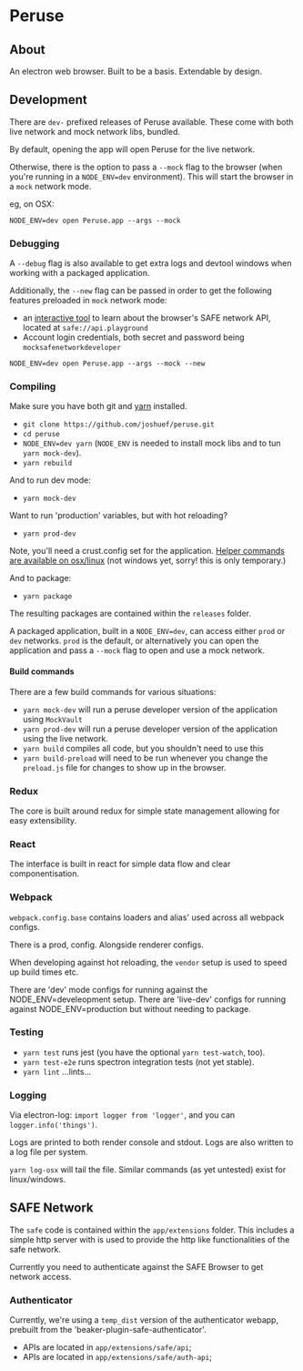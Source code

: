 # Peruse

## About
An electron web browser. Built to be a basis. Extendable by design.

## Development

There are `dev-` prefixed releases of Peruse available. These come with both live network and mock network libs, bundled.

By default, opening the app will open Peruse for the live network.

Otherwise, there is the option to pass a `--mock` flag to the browser (when you're running in a `NODE_ENV=dev` environment). This will start the browser in a `mock` network mode.

eg, on OSX:

`NODE_ENV=dev open Peruse.app --args --mock`


### Debugging

A `--debug` flag is also available to get extra logs and devtool windows when working with a packaged application.

Additionally, the `--new` flag can be passed in order to get the following features preloaded in `mock` network mode:
- an [interactive tool](https://github.com/maidsafe/safe_examples/tree/master/safe_web_api_playground) to learn about the browser's SAFE network API, located at `safe://api.playground`
- Account login credentials, both secret and password being `mocksafenetworkdeveloper`

`NODE_ENV=dev open Peruse.app --args --mock --new`

### Compiling

Make sure you have both git and [yarn](https://yarnpkg.com/en/docs/install) installed.


- `git clone https://github.com/joshuef/peruse.git`
- `cd peruse`
- `NODE_ENV=dev yarn` (`NODE_ENV` is needed to install mock libs and to tun `yarn mock-dev`).
- `yarn rebuild`

And to run dev mode:
- `yarn mock-dev`

Want to run 'production' variables, but with hot reloading?
- `yarn prod-dev`

Note, you'll need a crust.config set for the application. [Helper commands are available on osx/linux](https://github.com/joshuef/peruse/blob/master/package.json#L43-L44) (not windows yet, sorry! this is only temporary.)

And to package:
- `yarn package`

The resulting packages are contained within the `releases` folder.

A packaged application, built in a `NODE_ENV=dev`, can access either `prod` or `dev` networks. `prod` is the default, or alternatively you can open the application and pass a `--mock` flag to open and use a mock network.

#### Build commands

There are a few build commands for various situations:

- `yarn mock-dev` will run a peruse developer version of the application using `MockVault`
- `yarn prod-dev` will run a peruse developer version of the application using the live network.
- `yarn build` compiles all code, but you shouldn't need to use this
- `yarn build-preload` will need to be run whenever you change the `preload.js` file for changes to show up in the browser.

### Redux

The core is built around redux for simple state management allowing for easy
extensibility.

### React

The interface is built in react for simple data flow and clear componentisation.


### Webpack

`webpack.config.base` contains loaders and alias' used across all webpack configs.

There is a prod, config. Alongside renderer configs.

When developing against hot reloading, the `vendor` setup is used to speed up build times etc.

There are 'dev' mode configs for running against the NODE_ENV=develeopment setup.
There are 'live-dev' configs for running against NODE_ENV=production but without needing to package.

### Testing

- `yarn test` runs jest (you have the optional `yarn test-watch`, too).
- `yarn test-e2e` runs spectron integration tests (not yet stable).
- `yarn lint` ...lints...

### Logging

Via electron-log: `import logger from 'logger'`, and you can `logger.info('things')`.

Logs are printed to both render console and stdout. Logs are also written to a log file per system.

`yarn log-osx` will tail the file. Similar commands (as yet untested) exist for linux/windows.


## SAFE Network

The `safe` code is contained within the `app/extensions` folder. This includes
a simple http server with is used to provide the http like functionalities of the safe network.

Currently you need to authenticate against the SAFE Browser to get network access.

### Authenticator

Currently, we're using a `temp_dist` version of the authenticator webapp, prebuilt from the 'beaker-plugin-safe-authenticator'.

- APIs are located in `app/extensions/safe/api`;
- APIs are located in `app/extensions/safe/auth-api`;

